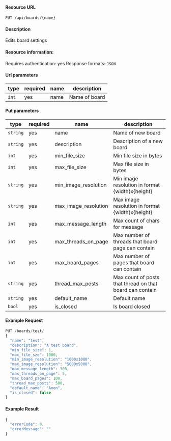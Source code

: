 #### Resource URL
`PUT /api/boards/{name}`

#### Description
  Edits board settings

#### Resource information:
  Requires authentication: yes
  Response formats: `JSON`

#### Url parameters
| type     | required | name                              | description
|----------|----------|-----------------------------------|-------------
| `int`    | yes      | name                              | Name of board

#### Put parameters
| type     | required           | name                 | description
|----------|--------------------|----------------------|-------------
| `string` | yes                | name                 | Name of new board
| `string` | yes                | description          | Description of a new board
| `int`    | yes                | min_file_size        | Min file size in bytes
| `int`    | yes                | max_file_size        | Max file size in bytes
| `string` | yes                | min_image_resolution | Min image resolution in format {width}x{height}
| `string` | yes                | max_image_resolution | Max image resolution in format {width}x{height}
| `int`    | yes                | max_message_length   | Max count of chars for message
| `int`    | yes                | max_threads_on_page  | Max number of threads that board page can contain
| `int`    | yes                | max_board_pages      | Max number of pages that board can contain
| `string` | yes                | thread_max_posts     | Max count of posts that thread on that board can contain
| `string` | yes                | default_name         | Default name
| `bool`   | yes                | is_closed            | Is board closed


#### Example Request
```javascript
PUT /boards/test/
{
  "name": "test",
  "description": "A test board",
  "min_file_size": 1,
  "max_file_sze": 1000,
  "min_image_resolution": "1000x1000",
  "max_image_resolution": "5000x5000",
  "max_message_length": 300,
  "max_threads_on_page": 5,
  "max_board_pages": 100,
  "thread_max_posts": 500,
  "default_name": "Anon",
  "is_closed": false
}
```
#### Example Result
```javascript
{
  "errorCode": 0,
  "errorMessage": ""
}
```